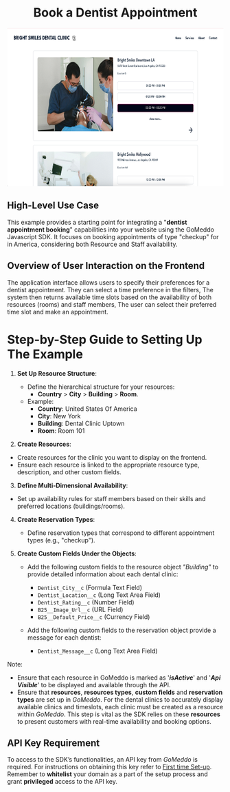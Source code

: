 <h1 align="center">Book a Dentist Appointment</h1>

<p align="center">
  <img src="./src/assets/dashboard.png" alt="Student Housing Dashboard" width="700" height="367">
</p>

## High-Level Use Case

This example provides a starting point for integrating a "**dentist appointment booking**" capabilities into your website using the GoMeddo Javascript SDK. It focuses on booking appointments of type "checkup" for in America, considering both Resource and Staff availability.

## Overview of User Interaction on the Frontend

The application interface allows users to specify their preferences for a dentist appointment. They can select a time preference in the filters, The system then returns available time slots based on the availability of both resources (rooms) and staff members, The user can select their preferred time slot and make an appointment.

# Step-by-Step Guide to Setting Up The Example

1. **Set Up Resource Structure**:

   - Define the hierarchical structure for your resources:
     - **Country** > **City** > **Building** > **Room**.
   - Example:
     - **Country**: United States Of America
     - **City**: New York
     - **Building**: Dental Clinic Uptown
     - **Room**: Room 101

2. **Create Resources**:

 - Create resources for the clinic you want to display on the frontend.
 - Ensure each resource is linked to the appropriate resource type, description, and other custom fields.

3.  **Define Multi-Dimensional Availability**:

 - Set up availability rules for staff members based on their skills and preferred locations (buildings/rooms).

4. **Create Reservation Types**:

   - Define reservation types that correspond to different appointment types (e.g., "checkup").

5. **Create Custom Fields Under the Objects**:

   - Add the following custom fields to the resource object *"Building"* to provide detailed information about each dental clinic:

     - `Dentist_City__c` (Formula Text Field)
     - `Dentist_Location__c` (Long Text Area Field)
     - `Dentist_Rating__c` (Number Field)
     - `B25__Image_Url__c` (URL Field)
     - `B25__Default_Price__c` (Currency Field)

   - Add the following custom fields to the reservation object provide a message for each dentist:

     - `Dentist_Message__c` (Long Text Area Field)

Note:
- Ensure that each resource in GoMeddo is marked as '**_isActive_**' and '**_Api Visible_**' to be displayed and available through the API.
- Ensure that **resources**, **resources types**, **custom fields** and **reservation types** are set up in _GoMeddo_. For the dental clinics to accurately display available clinics and timeslots, each clinic must be created as a resource within _GoMeddo_. This step is vital as the SDK relies on these **resources** to present customers with real-time availability and booking options.

## API Key Requirement

To access to the SDK’s functionalities, an API key from _GoMeddo_ is required. For instructions on obtaining this key refer to [First time Set-up](https://gomeddo.atlassian.net/wiki/spaces/WID/pages/3353837569/First+time+Set-up). Remember to **whitelist** your domain as a part of the setup process and grant **privileged** access to the API key.

